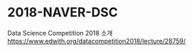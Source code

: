 # 2018-NAVER-DSC

Data Science Competition 2018 소개
https://www.edwith.org/datacompetition2018/lecture/28759/
